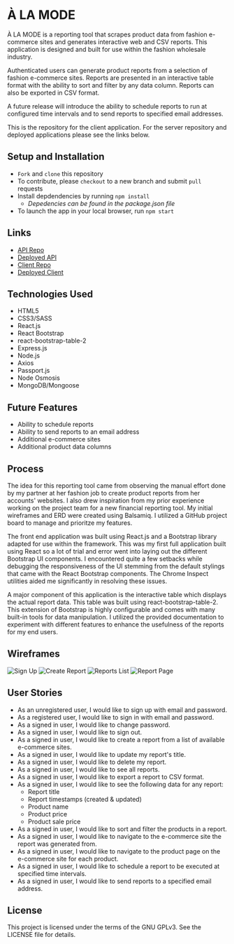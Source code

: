 # À LA MODE

À LA MODE is a reporting tool that scrapes product data from fashion e-commerce sites and generates interactive web and CSV reports. This application is designed and built for use within the fashion wholesale industry.

Authenticated users can generate product reports from a selection of fashion e-commerce sites. Reports are presented in an interactive table format with the ability to sort and filter by any data column. Reports can also be exported in CSV format.

A future release will introduce the ability to schedule reports to run at configured time intervals and to send reports to specified email addresses.

This is the repository for the client application. For the server repository and deployed applications please see the links below.

## Setup and Installation
- ```Fork``` and ```clone``` this repository
- To contribute, please ```checkout``` to a new branch and submit ```pull``` requests
- Install depdendencies by running ```npm install```
  - *Depedencies can be found in the package.json file*
- To launch the app in your local browser, run ```npm start```

## Links
- [API Repo](https://github.com/dnnyp/shop-scrape-app-api)
- [Deployed API](https://quiet-thicket-71875.herokuapp.com)
- [Client Repo](https://github.com/dnnyp/shop-scrape-app-client)
- [Deployed Client](https://dnnyp.github.io/shop-scrape-app-client)

## Technologies Used
- HTML5
- CSS3/SASS
- React.js
- React Bootstrap
- react-bootstrap-table-2
- Express.js
- Node.js
- Axios
- Passport.js
- Node Osmosis
- MongoDB/Mongoose

## Future Features
- Ability to schedule reports
- Ability to send reports to an email address
- Additional e-commerce sites
- Additional product data columns

## Process
The idea for this reporting tool came from observing the manual effort done by my partner at her fashion job to create product reports from her accounts' websites. I also drew inspiration from my prior experience working on the project team for a new financial reporting tool. My initial wireframes and ERD were created using Balsamiq. I utilized a GitHub project board to manage and prioritze my features.

The front end application was built using React.js and a Bootstrap library adapted for use within the framework. This was my first full application built using React so a lot of trial and error went into laying out the different Bootstrap UI components. I encountered quite a few setbacks while debugging the responsiveness of the UI stemming from the default stylings that came with the React Bootstrap components. The Chrome Inspect utilities aided me significantly in resolving these issues.

A major component of this application is the interactive table which displays the actual report data. This table was built using react-bootstrap-table-2. This extension of Bootstrap is highly configurable and comes with many built-in tools for data manipulation. I utilized the provided documentation to experiment with different features to enhance the usefulness of the reports for my end users.

## Wireframes
![Sign Up](https://github.com/dnnyp/shop-scrape-app-client/blob/master/public/Sign%20Up.png?raw=true)
![Create Report](https://github.com/dnnyp/shop-scrape-app-client/blob/master/public/Create%20Report.png?raw=true)
![Reports List](https://github.com/dnnyp/shop-scrape-app-client/blob/master/public/Reports%20List.png?raw=true)
![Report Page](https://github.com/dnnyp/shop-scrape-app-client/blob/master/public/Report%20Page.png?raw=true)


## User Stories
- As an unregistered user, I would like to sign up with email and password.
- As a registered user, I would like to sign in with email and password.
- As a signed in user, I would like to change password.
- As a signed in user, I would like to sign out.
- As a signed in user, I would like to create a report from a list of available e-commerce sites.
- As a signed in user, I would like to update my report's title.
- As a signed in user, I would like to delete my report.
- As a signed in user, I would like to see all reports.
- As a signed in user, I would like to export a report to CSV format.
- As a signed in user, I would like to see the following data for any report:
  - Report title
  - Report timestamps (created & updated)
  - Product name
  - Product price
  - Product sale price
- As a signed in user, I would like to sort and filter the products in a report.
- As a signed in user, I would like to navigate to the e-commerce site the report was generated from.
- As a signed in user, I would like to navigate to the product page on the e-commerce site for each product.
- As a signed in user, I would like to schedule a report to be executed at specified time intervals.
- As a signed in user, I would like to send reports to a specified email address.

## License
This project is licensed under the terms of the GNU GPLv3. See the LICENSE file for details.
